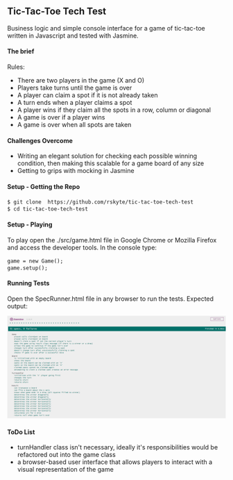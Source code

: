 ## Tic-Tac-Toe Tech Test

Business logic and simple console interface for a game of tic-tac-toe written in Javascript and tested with Jasmine.

#### The brief
Rules:

- There are two players in the game (X and O)
- Players take turns until the game is over
- A player can claim a spot if it is not already taken
- A turn ends when a player claims a spot
- A player wins if they claim all the spots in a row, column or diagonal
- A game is over if a player wins
- A game is over when all spots are taken

#### Challenges Overcome
- Writing an elegant solution for checking each possible winning condition, then making this scalable for a game board of any size
- Getting to grips with mocking in Jasmine

#### Setup - Getting the Repo

```
$ git clone  https://github.com/rskyte/tic-tac-toe-tech-test
$ cd tic-tac-toe-tech-test
```
#### Setup - Playing

To play open the ./src/game.html file in Google Chrome or Mozilla Firefox and access the developer tools.
In the console type:

```
game = new Game();
game.setup();
```

#### Running Tests

Open the SpecRunner.html file in any browser to run the tests. Expected output:

![test output](/public/tests.png?raw=true)

#### ToDo List
- turnHandler class isn't necessary, ideally it's responsibilities would be refactored out into the game class
- a browser-based user interface that allows players to interact with a visual representation of the game
